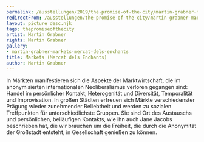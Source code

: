 ```yaml
---
permalink: /ausstellungen/2019/the-promise-of-the-city/martin-grabner-markets-mercat-dels-enchants/
redirectFrom: /ausstellungen/the-promise-of-the-city/martin-grabner-markets-mercat-dels-enchants/
layout: picture_desc.njk
tags: thepromiseofthecity
artist: Martin Grabner
rights: Martin Grabner
gallery:
- martin-grabner-markets-mercat-dels-enchants
title: Markets (Mercat dels Enchants)
author: Martin Grabner
---
```



In Märkten manifestieren sich die Aspekte der Marktwirtschaft, die im anonymisierten internationalen Neoliberalismus verloren gegangen sind: Handel im persönlicher Kontakt, Heterogenität und Diversität, Temporalität und Improvisation. In großen Städten erfreuen sich Märkte verschiedenster Prägung wieder zunehmender Beliebtheit und werden zu sozialen Treffpunkten für unterschiedlichste Gruppen. Sie sind Ort des Austauschs und persönlichen, beiläufigen Kontakts, wie ihn auch Jane Jacobs beschrieben hat, die wir brauchen um die Freiheit, die durch die Anonymität der Großstadt entsteht, in Gesellschaft genießen zu können.
